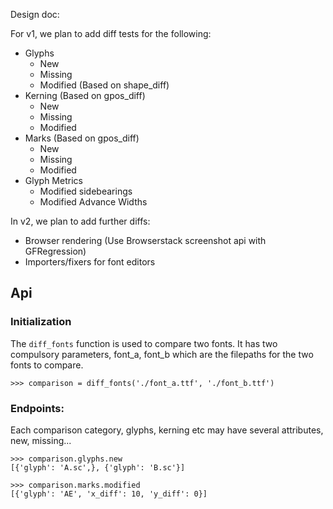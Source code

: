 Design doc:

For v1, we plan to add diff tests for the following:

- Glyphs
    - New
    - Missing
    - Modified (Based on shape_diff)
- Kerning (Based on gpos_diff)
    - New
    - Missing
    - Modified
- Marks (Based on gpos_diff)
    - New
    - Missing
    - Modified
- Glyph Metrics
    - Modified sidebearings
    - Modified Advance Widths


In v2, we plan to add further diffs:

- Browser rendering (Use Browserstack screenshot api with GFRegression)
- Importers/fixers for font editors


## Api



### Initialization

The `diff_fonts` function is used to compare two fonts. It has two compulsory parameters, font_a, font_b which are the filepaths for the two fonts to compare.

```
>>> comparison = diff_fonts('./font_a.ttf', './font_b.ttf')
```

### Endpoints:

Each comparison category, glyphs, kerning etc may have several attributes, new, missing...

```
>>> comparison.glyphs.new
[{'glyph': 'A.sc',}, {'glyph': 'B.sc'}]

>>> comparison.marks.modified
[{'glyph': 'AE', 'x_diff': 10, 'y_diff': 0}]

```

